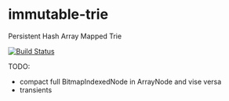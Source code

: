 # immutable-trie

Persistent Hash Array Mapped Trie

[![Build Status](https://travis-ci.org/ActiveObject/immutable-trie.svg?branch=master)](https://travis-ci.org/ActiveObject/immutable-trie)

TODO:
 - compact full BitmapIndexedNode in ArrayNode and vise versa
 - transients
